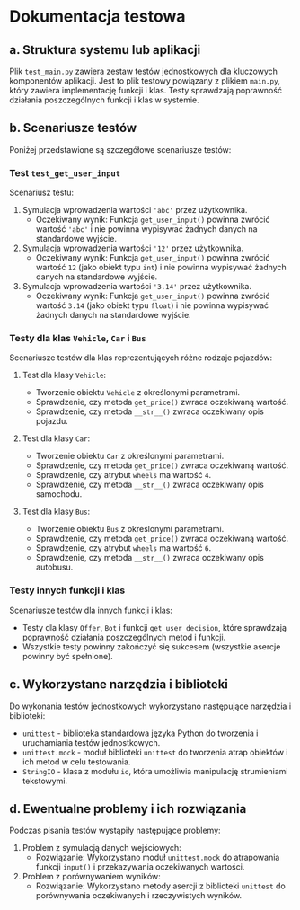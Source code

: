 # Dokumentacja testowa

## a. Struktura systemu lub aplikacji

Plik `test_main.py` zawiera zestaw testów jednostkowych dla kluczowych komponentów aplikacji. Jest to plik testowy powiązany z plikiem `main.py`, który zawiera implementację funkcji i klas. Testy sprawdzają poprawność działania poszczególnych funkcji i klas w systemie.

## b. Scenariusze testów

Poniżej przedstawione są szczegółowe scenariusze testów:

### Test `test_get_user_input`

Scenariusz testu:
1. Symulacja wprowadzenia wartości `'abc'` przez użytkownika.
   - Oczekiwany wynik: Funkcja `get_user_input()` powinna zwrócić wartość `'abc'` i nie powinna wypisywać żadnych danych na standardowe wyjście.
2. Symulacja wprowadzenia wartości `'12'` przez użytkownika.
   - Oczekiwany wynik: Funkcja `get_user_input()` powinna zwrócić wartość `12` (jako obiekt typu `int`) i nie powinna wypisywać żadnych danych na standardowe wyjście.
3. Symulacja wprowadzenia wartości `'3.14'` przez użytkownika.
   - Oczekiwany wynik: Funkcja `get_user_input()` powinna zwrócić wartość `3.14` (jako obiekt typu `float`) i nie powinna wypisywać żadnych danych na standardowe wyjście.

### Testy dla klas `Vehicle`, `Car` i `Bus`

Scenariusze testów dla klas reprezentujących różne rodzaje pojazdów:

1. Test dla klasy `Vehicle`:
   - Tworzenie obiektu `Vehicle` z określonymi parametrami.
   - Sprawdzenie, czy metoda `get_price()` zwraca oczekiwaną wartość.
   - Sprawdzenie, czy metoda `__str__()` zwraca oczekiwany opis pojazdu.

2. Test dla klasy `Car`:
   - Tworzenie obiektu `Car` z określonymi parametrami.
   - Sprawdzenie, czy metoda `get_price()` zwraca oczekiwaną wartość.
   - Sprawdzenie, czy atrybut `wheels` ma wartość `4`.
   - Sprawdzenie, czy metoda `__str__()` zwraca oczekiwany opis samochodu.

3. Test dla klasy `Bus`:
   - Tworzenie obiektu `Bus` z określonymi parametrami.
   - Sprawdzenie, czy metoda `get_price()` zwraca oczekiwaną wartość.
   - Sprawdzenie, czy atrybut `wheels` ma wartość `6`.
   - Sprawdzenie, czy metoda `__str__()` zwraca oczekiwany opis autobusu.

### Testy innych funkcji i klas

Scenariusze testów dla innych funkcji i klas:

- Testy dla klasy `Offer`, `Bot` i funkcji `get_user_decision`, które sprawdzają poprawność działania poszczególnych metod i funkcji.
- Wszystkie testy powinny zakończyć się sukcesem (wszystkie asercje powinny być spełnione).

## c. Wykorzystane narzędzia i biblioteki

Do wykonania testów jednostkowych wykorzystano następujące narzędzia i biblioteki:
- `unittest` - biblioteka standardowa języka Python do tworzenia i uruchamiania testów jednostkowych.
- `unittest.mock` - moduł biblioteki `unittest` do tworzenia atrap obiektów i ich metod w celu testowania.
- `StringIO` - klasa z modułu `io`, która umożliwia manipulację strumieniami tekstowymi.

## d. Ewentualne problemy i ich rozwiązania

Podczas pisania testów wystąpiły następujące problemy:

1. Problem z symulacją danych wejściowych:
   - Rozwiązanie: Wykorzystano moduł `unittest.mock` do atrapowania funkcji `input()` i przekazywania oczekiwanych wartości.
2. Problem z porównywaniem wyników:
   - Rozwiązanie: Wykorzystano metody asercji z biblioteki `unittest` do porównywania oczekiwanych i rzeczywistych wyników.